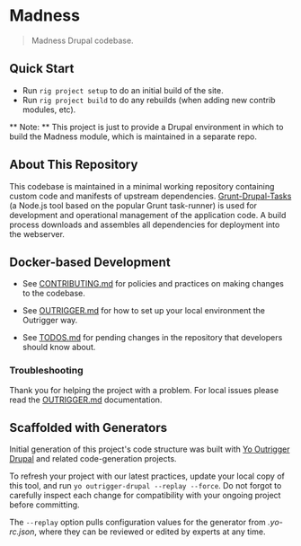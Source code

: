 # Madness

> Madness Drupal codebase.

<!-- Insert short paragraph describing the project's architecture and where to find more information. -->

## Quick Start
* Run `rig project setup` to do an initial build of the site.
* Run `rig project build` to do any rebuilds (when adding new contrib modules, etc).

** Note: ** This project is just to provide a Drupal environment in which to build the Madness module, which is maintained in a separate repo.

## About This Repository

This codebase is maintained in a minimal working repository containing custom code
and manifests of upstream dependencies. [Grunt-Drupal-Tasks](https://github.com/phase2/grunt-drupal-tasks)
(a Node.js tool based on the popular Grunt task-runner) is used for development
and operational management of the application code. A build process downloads and assembles all dependencies for deployment into the webserver.

## Docker-based Development

* See [CONTRIBUTING.md](./CONTRIBUTING.md) for policies and practices on making changes to the codebase.
* See [OUTRIGGER.md](./docs/OUTRIGGER.md) for how to set up your local environment the Outrigger way.

* See [TODOS.md](./TODOS.md) for pending changes in the repository that developers should know about.

### Troubleshooting

Thank you for helping the project with a problem. For local issues please read
the [OUTRIGGER.md](./docs/OUTRIGGER.md) documentation. 

## Scaffolded with Generators

Initial generation of this project's code structure was built with [Yo Outrigger Drupal](https://github.com/phase2/generator-outrigger-drupal)
and related code-generation projects.

To refresh your project with our latest practices, update your local copy of this
tool, and run `yo outrigger-drupal --replay --force`. Do not forgot to carefully inspect each
change for compatibility with your ongoing project before committing.

The `--replay` option pulls configuration values for the generator from *.yo-rc.json*,
where they can be reviewed or edited by experts at any time.
